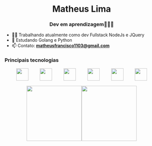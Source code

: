 <h1 align="center">Matheus Lima</h1>
<h3 align="center">Dev em aprendizagem👨🏿‍💻</h3>

- 👨‍💻 Trabalhando atualmente como dev Fullstack NodeJs e JQuery
- 📝 Estudando Golang e Python
- 📫 Contato: **matheusfrancisco1103@gmail.com**

### Principais tecnologias
<div style="display: flex; flex-direction: row; justify-content:space-evenly ">  
  <img src="https://cdn.jsdelivr.net/gh/devicons/devicon/icons/git/git-original.svg" width="40" height="40"/>
  <img src="https://cdn.jsdelivr.net/gh/devicons/devicon/icons/nodejs/nodejs-original.svg" width="40" height="40"/>
  <img src="https://cdn.jsdelivr.net/gh/devicons/devicon/icons/go/go-original-wordmark.svg" width="40" height="40"/>
  <img src="https://cdn.jsdelivr.net/gh/devicons/devicon/icons/javascript/javascript-original.svg" width="40" height="40"/>
  <img src="https://cdn.jsdelivr.net/gh/devicons/devicon/icons/postgresql/postgresql-plain-wordmark.svg" width="40" height="40"/>
  <img src="https://cdn.jsdelivr.net/gh/devicons/devicon/icons/python/python-original.svg" width="40" height="40"/>
</div>

<br>

<div style="display: flex; flex-direction: row; justify-content: center">  
  <img height="180em" src="https://github-readme-stats.vercel.app/api?username=matheus1103&show_icons=true&theme=transparent&layout=compact&count_private=false"/>
  <img height="180em" src="https://github-readme-stats.vercel.app/api/top-langs/?username=matheus1103&layout=compact&theme=transparent&count_private=false"/>
</div>
